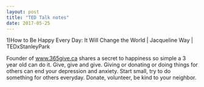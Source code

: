 ```yaml
---
layout: post
title: "TED Talk notes"
date: 2017-05-25
---
```

1)How to Be Happy Every Day: It Will Change the World | Jacqueline Way | TEDxStanleyPark

Founder of www.365give.ca shares a secret to happiness so simple a 3 year old can do it. Give, give and give. Giving or donating or doing things for others can end your depression and anxiety. Start small, try to do something for others everyday. Donate, volunteer, be kind to your neighbor.
